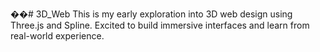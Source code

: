 ��#   3 D _ W e b 
 
This is my early exploration into 3D web design using Three.js and Spline. Excited to build immersive interfaces and learn from real-world experience.
